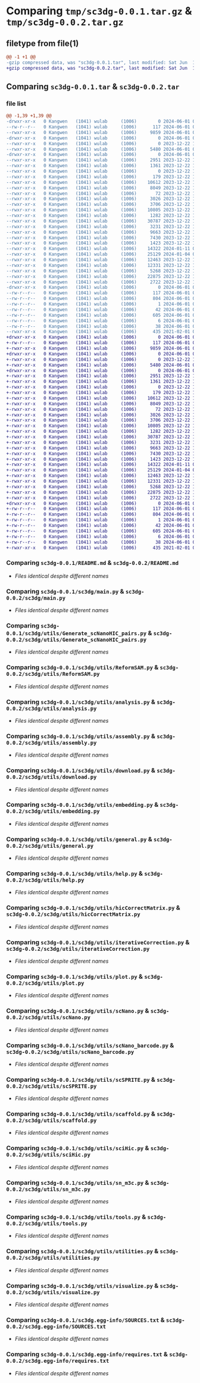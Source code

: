 # Comparing `tmp/sc3dg-0.0.1.tar.gz` & `tmp/sc3dg-0.0.2.tar.gz`

## filetype from file(1)

```diff
@@ -1 +1 @@
-gzip compressed data, was "sc3dg-0.0.1.tar", last modified: Sat Jun  1 09:18:00 2024, max compression
+gzip compressed data, was "sc3dg-0.0.2.tar", last modified: Sat Jun  1 09:27:14 2024, max compression
```

## Comparing `sc3dg-0.0.1.tar` & `sc3dg-0.0.2.tar`

### file list

```diff
@@ -1,39 +1,39 @@
-drwxr-xr-x   0 Kangwen   (1041) wulab     (1006)        0 2024-06-01 09:18:00.000000 sc3dg-0.0.1/
--rw-r--r--   0 Kangwen   (1041) wulab     (1006)      117 2024-06-01 09:18:00.000000 sc3dg-0.0.1/PKG-INFO
--rwxr-xr-x   0 Kangwen   (1041) wulab     (1006)     9859 2024-06-01 08:07:24.000000 sc3dg-0.0.1/README.md
-drwxr-xr-x   0 Kangwen   (1041) wulab     (1006)        0 2024-06-01 09:18:00.000000 sc3dg-0.0.1/sc3dg/
--rwxr-xr-x   0 Kangwen   (1041) wulab     (1006)        0 2023-12-22 13:39:36.000000 sc3dg-0.0.1/sc3dg/__init__.py
--rwxr-xr-x   0 Kangwen   (1041) wulab     (1006)     5480 2024-06-01 07:37:20.000000 sc3dg-0.0.1/sc3dg/main.py
-drwxr-xr-x   0 Kangwen   (1041) wulab     (1006)        0 2024-06-01 09:18:00.000000 sc3dg-0.0.1/sc3dg/utils/
--rwxr-xr-x   0 Kangwen   (1041) wulab     (1006)     2951 2023-12-22 13:39:38.000000 sc3dg-0.0.1/sc3dg/utils/Generate_scNanoHIC_pairs.py
--rwxr-xr-x   0 Kangwen   (1041) wulab     (1006)     1361 2023-12-22 13:39:37.000000 sc3dg-0.0.1/sc3dg/utils/ReformSAM.py
--rwxr-xr-x   0 Kangwen   (1041) wulab     (1006)        0 2023-12-22 13:39:37.000000 sc3dg-0.0.1/sc3dg/utils/__init__.py
--rwxr-xr-x   0 Kangwen   (1041) wulab     (1006)      179 2023-12-22 13:39:37.000000 sc3dg-0.0.1/sc3dg/utils/_version.py
--rwxr-xr-x   0 Kangwen   (1041) wulab     (1006)    10612 2023-12-22 13:39:37.000000 sc3dg-0.0.1/sc3dg/utils/analysis.py
--rwxr-xr-x   0 Kangwen   (1041) wulab     (1006)     8049 2023-12-22 13:39:38.000000 sc3dg-0.0.1/sc3dg/utils/assembly.py
--rwxr-xr-x   0 Kangwen   (1041) wulab     (1006)       72 2023-12-22 13:39:37.000000 sc3dg-0.0.1/sc3dg/utils/correct.py
--rwxr-xr-x   0 Kangwen   (1041) wulab     (1006)     3026 2023-12-22 13:39:37.000000 sc3dg-0.0.1/sc3dg/utils/download.py
--rwxr-xr-x   0 Kangwen   (1041) wulab     (1006)     3706 2023-12-22 13:39:37.000000 sc3dg-0.0.1/sc3dg/utils/embedding.py
--rwxr-xr-x   0 Kangwen   (1041) wulab     (1006)    10805 2023-12-22 13:39:38.000000 sc3dg-0.0.1/sc3dg/utils/general.py
--rwxr-xr-x   0 Kangwen   (1041) wulab     (1006)     1282 2023-12-22 13:39:38.000000 sc3dg-0.0.1/sc3dg/utils/help.py
--rwxr-xr-x   0 Kangwen   (1041) wulab     (1006)    30787 2023-12-22 13:39:37.000000 sc3dg-0.0.1/sc3dg/utils/hicCorrectMatrix.py
--rwxr-xr-x   0 Kangwen   (1041) wulab     (1006)     3231 2023-12-22 13:39:37.000000 sc3dg-0.0.1/sc3dg/utils/iterativeCorrection.py
--rwxr-xr-x   0 Kangwen   (1041) wulab     (1006)     9663 2023-12-22 13:39:37.000000 sc3dg-0.0.1/sc3dg/utils/plot.py
--rwxr-xr-x   0 Kangwen   (1041) wulab     (1006)     7430 2023-12-22 13:44:16.000000 sc3dg-0.0.1/sc3dg/utils/scNano.py
--rwxr-xr-x   0 Kangwen   (1041) wulab     (1006)     1423 2023-12-22 13:39:37.000000 sc3dg-0.0.1/sc3dg/utils/scNano_barcode.py
--rwxr-xr-x   0 Kangwen   (1041) wulab     (1006)    14322 2024-01-11 01:46:15.000000 sc3dg-0.0.1/sc3dg/utils/scSPRITE.py
--rwxr-xr-x   0 Kangwen   (1041) wulab     (1006)    25129 2024-01-04 01:09:13.000000 sc3dg-0.0.1/sc3dg/utils/scaffold.py
--rwxr-xr-x   0 Kangwen   (1041) wulab     (1006)    12463 2023-12-22 13:39:37.000000 sc3dg-0.0.1/sc3dg/utils/sciHic.py
--rwxr-xr-x   0 Kangwen   (1041) wulab     (1006)    12331 2023-12-22 13:39:37.000000 sc3dg-0.0.1/sc3dg/utils/sn_m3c.py
--rwxr-xr-x   0 Kangwen   (1041) wulab     (1006)     5268 2023-12-22 13:57:33.000000 sc3dg-0.0.1/sc3dg/utils/tools.py
--rwxr-xr-x   0 Kangwen   (1041) wulab     (1006)    22875 2023-12-22 13:39:38.000000 sc3dg-0.0.1/sc3dg/utils/utilities.py
--rwxr-xr-x   0 Kangwen   (1041) wulab     (1006)     2722 2023-12-22 13:39:37.000000 sc3dg-0.0.1/sc3dg/utils/visualize.py
-drwxr-xr-x   0 Kangwen   (1041) wulab     (1006)        0 2024-06-01 09:18:00.000000 sc3dg-0.0.1/sc3dg.egg-info/
--rw-r--r--   0 Kangwen   (1041) wulab     (1006)      117 2024-06-01 09:17:59.000000 sc3dg-0.0.1/sc3dg.egg-info/PKG-INFO
--rw-r--r--   0 Kangwen   (1041) wulab     (1006)      804 2024-06-01 09:18:00.000000 sc3dg-0.0.1/sc3dg.egg-info/SOURCES.txt
--rw-r--r--   0 Kangwen   (1041) wulab     (1006)        1 2024-06-01 09:17:59.000000 sc3dg-0.0.1/sc3dg.egg-info/dependency_links.txt
--rw-r--r--   0 Kangwen   (1041) wulab     (1006)       42 2024-06-01 09:17:59.000000 sc3dg-0.0.1/sc3dg.egg-info/entry_points.txt
--rw-r--r--   0 Kangwen   (1041) wulab     (1006)      605 2024-06-01 09:17:59.000000 sc3dg-0.0.1/sc3dg.egg-info/requires.txt
--rw-r--r--   0 Kangwen   (1041) wulab     (1006)        6 2024-06-01 09:17:59.000000 sc3dg-0.0.1/sc3dg.egg-info/top_level.txt
--rw-r--r--   0 Kangwen   (1041) wulab     (1006)       38 2024-06-01 09:18:00.000000 sc3dg-0.0.1/setup.cfg
--rwxr-xr-x   0 Kangwen   (1041) wulab     (1006)      435 2021-02-01 01:48:20.000000 sc3dg-0.0.1/setup.py
+drwxr-xr-x   0 Kangwen   (1041) wulab     (1006)        0 2024-06-01 09:27:14.000000 sc3dg-0.0.2/
+-rw-r--r--   0 Kangwen   (1041) wulab     (1006)      117 2024-06-01 09:27:14.000000 sc3dg-0.0.2/PKG-INFO
+-rwxr-xr-x   0 Kangwen   (1041) wulab     (1006)     9859 2024-06-01 08:07:24.000000 sc3dg-0.0.2/README.md
+drwxr-xr-x   0 Kangwen   (1041) wulab     (1006)        0 2024-06-01 09:27:14.000000 sc3dg-0.0.2/sc3dg/
+-rwxr-xr-x   0 Kangwen   (1041) wulab     (1006)        0 2023-12-22 13:39:36.000000 sc3dg-0.0.2/sc3dg/__init__.py
+-rwxr-xr-x   0 Kangwen   (1041) wulab     (1006)     5480 2024-06-01 07:37:20.000000 sc3dg-0.0.2/sc3dg/main.py
+drwxr-xr-x   0 Kangwen   (1041) wulab     (1006)        0 2024-06-01 09:27:14.000000 sc3dg-0.0.2/sc3dg/utils/
+-rwxr-xr-x   0 Kangwen   (1041) wulab     (1006)     2951 2023-12-22 13:39:38.000000 sc3dg-0.0.2/sc3dg/utils/Generate_scNanoHIC_pairs.py
+-rwxr-xr-x   0 Kangwen   (1041) wulab     (1006)     1361 2023-12-22 13:39:37.000000 sc3dg-0.0.2/sc3dg/utils/ReformSAM.py
+-rwxr-xr-x   0 Kangwen   (1041) wulab     (1006)        0 2023-12-22 13:39:37.000000 sc3dg-0.0.2/sc3dg/utils/__init__.py
+-rwxr-xr-x   0 Kangwen   (1041) wulab     (1006)      179 2023-12-22 13:39:37.000000 sc3dg-0.0.2/sc3dg/utils/_version.py
+-rwxr-xr-x   0 Kangwen   (1041) wulab     (1006)    10612 2023-12-22 13:39:37.000000 sc3dg-0.0.2/sc3dg/utils/analysis.py
+-rwxr-xr-x   0 Kangwen   (1041) wulab     (1006)     8049 2023-12-22 13:39:38.000000 sc3dg-0.0.2/sc3dg/utils/assembly.py
+-rwxr-xr-x   0 Kangwen   (1041) wulab     (1006)       72 2023-12-22 13:39:37.000000 sc3dg-0.0.2/sc3dg/utils/correct.py
+-rwxr-xr-x   0 Kangwen   (1041) wulab     (1006)     3026 2023-12-22 13:39:37.000000 sc3dg-0.0.2/sc3dg/utils/download.py
+-rwxr-xr-x   0 Kangwen   (1041) wulab     (1006)     3706 2023-12-22 13:39:37.000000 sc3dg-0.0.2/sc3dg/utils/embedding.py
+-rwxr-xr-x   0 Kangwen   (1041) wulab     (1006)    10805 2023-12-22 13:39:38.000000 sc3dg-0.0.2/sc3dg/utils/general.py
+-rwxr-xr-x   0 Kangwen   (1041) wulab     (1006)     1282 2023-12-22 13:39:38.000000 sc3dg-0.0.2/sc3dg/utils/help.py
+-rwxr-xr-x   0 Kangwen   (1041) wulab     (1006)    30787 2023-12-22 13:39:37.000000 sc3dg-0.0.2/sc3dg/utils/hicCorrectMatrix.py
+-rwxr-xr-x   0 Kangwen   (1041) wulab     (1006)     3231 2023-12-22 13:39:37.000000 sc3dg-0.0.2/sc3dg/utils/iterativeCorrection.py
+-rwxr-xr-x   0 Kangwen   (1041) wulab     (1006)     9663 2023-12-22 13:39:37.000000 sc3dg-0.0.2/sc3dg/utils/plot.py
+-rwxr-xr-x   0 Kangwen   (1041) wulab     (1006)     7430 2023-12-22 13:44:16.000000 sc3dg-0.0.2/sc3dg/utils/scNano.py
+-rwxr-xr-x   0 Kangwen   (1041) wulab     (1006)     1423 2023-12-22 13:39:37.000000 sc3dg-0.0.2/sc3dg/utils/scNano_barcode.py
+-rwxr-xr-x   0 Kangwen   (1041) wulab     (1006)    14322 2024-01-11 01:46:15.000000 sc3dg-0.0.2/sc3dg/utils/scSPRITE.py
+-rwxr-xr-x   0 Kangwen   (1041) wulab     (1006)    25129 2024-01-04 01:09:13.000000 sc3dg-0.0.2/sc3dg/utils/scaffold.py
+-rwxr-xr-x   0 Kangwen   (1041) wulab     (1006)    12463 2023-12-22 13:39:37.000000 sc3dg-0.0.2/sc3dg/utils/sciHic.py
+-rwxr-xr-x   0 Kangwen   (1041) wulab     (1006)    12331 2023-12-22 13:39:37.000000 sc3dg-0.0.2/sc3dg/utils/sn_m3c.py
+-rwxr-xr-x   0 Kangwen   (1041) wulab     (1006)     5268 2023-12-22 13:57:33.000000 sc3dg-0.0.2/sc3dg/utils/tools.py
+-rwxr-xr-x   0 Kangwen   (1041) wulab     (1006)    22875 2023-12-22 13:39:38.000000 sc3dg-0.0.2/sc3dg/utils/utilities.py
+-rwxr-xr-x   0 Kangwen   (1041) wulab     (1006)     2722 2023-12-22 13:39:37.000000 sc3dg-0.0.2/sc3dg/utils/visualize.py
+drwxr-xr-x   0 Kangwen   (1041) wulab     (1006)        0 2024-06-01 09:27:14.000000 sc3dg-0.0.2/sc3dg.egg-info/
+-rw-r--r--   0 Kangwen   (1041) wulab     (1006)      117 2024-06-01 09:27:13.000000 sc3dg-0.0.2/sc3dg.egg-info/PKG-INFO
+-rw-r--r--   0 Kangwen   (1041) wulab     (1006)      804 2024-06-01 09:27:13.000000 sc3dg-0.0.2/sc3dg.egg-info/SOURCES.txt
+-rw-r--r--   0 Kangwen   (1041) wulab     (1006)        1 2024-06-01 09:27:13.000000 sc3dg-0.0.2/sc3dg.egg-info/dependency_links.txt
+-rw-r--r--   0 Kangwen   (1041) wulab     (1006)       42 2024-06-01 09:27:13.000000 sc3dg-0.0.2/sc3dg.egg-info/entry_points.txt
+-rw-r--r--   0 Kangwen   (1041) wulab     (1006)      605 2024-06-01 09:27:13.000000 sc3dg-0.0.2/sc3dg.egg-info/requires.txt
+-rw-r--r--   0 Kangwen   (1041) wulab     (1006)        6 2024-06-01 09:27:13.000000 sc3dg-0.0.2/sc3dg.egg-info/top_level.txt
+-rw-r--r--   0 Kangwen   (1041) wulab     (1006)       38 2024-06-01 09:27:14.000000 sc3dg-0.0.2/setup.cfg
+-rwxr-xr-x   0 Kangwen   (1041) wulab     (1006)      435 2021-02-01 01:57:25.000000 sc3dg-0.0.2/setup.py
```

### Comparing `sc3dg-0.0.1/README.md` & `sc3dg-0.0.2/README.md`

 * *Files identical despite different names*

### Comparing `sc3dg-0.0.1/sc3dg/main.py` & `sc3dg-0.0.2/sc3dg/main.py`

 * *Files identical despite different names*

### Comparing `sc3dg-0.0.1/sc3dg/utils/Generate_scNanoHIC_pairs.py` & `sc3dg-0.0.2/sc3dg/utils/Generate_scNanoHIC_pairs.py`

 * *Files identical despite different names*

### Comparing `sc3dg-0.0.1/sc3dg/utils/ReformSAM.py` & `sc3dg-0.0.2/sc3dg/utils/ReformSAM.py`

 * *Files identical despite different names*

### Comparing `sc3dg-0.0.1/sc3dg/utils/analysis.py` & `sc3dg-0.0.2/sc3dg/utils/analysis.py`

 * *Files identical despite different names*

### Comparing `sc3dg-0.0.1/sc3dg/utils/assembly.py` & `sc3dg-0.0.2/sc3dg/utils/assembly.py`

 * *Files identical despite different names*

### Comparing `sc3dg-0.0.1/sc3dg/utils/download.py` & `sc3dg-0.0.2/sc3dg/utils/download.py`

 * *Files identical despite different names*

### Comparing `sc3dg-0.0.1/sc3dg/utils/embedding.py` & `sc3dg-0.0.2/sc3dg/utils/embedding.py`

 * *Files identical despite different names*

### Comparing `sc3dg-0.0.1/sc3dg/utils/general.py` & `sc3dg-0.0.2/sc3dg/utils/general.py`

 * *Files identical despite different names*

### Comparing `sc3dg-0.0.1/sc3dg/utils/help.py` & `sc3dg-0.0.2/sc3dg/utils/help.py`

 * *Files identical despite different names*

### Comparing `sc3dg-0.0.1/sc3dg/utils/hicCorrectMatrix.py` & `sc3dg-0.0.2/sc3dg/utils/hicCorrectMatrix.py`

 * *Files identical despite different names*

### Comparing `sc3dg-0.0.1/sc3dg/utils/iterativeCorrection.py` & `sc3dg-0.0.2/sc3dg/utils/iterativeCorrection.py`

 * *Files identical despite different names*

### Comparing `sc3dg-0.0.1/sc3dg/utils/plot.py` & `sc3dg-0.0.2/sc3dg/utils/plot.py`

 * *Files identical despite different names*

### Comparing `sc3dg-0.0.1/sc3dg/utils/scNano.py` & `sc3dg-0.0.2/sc3dg/utils/scNano.py`

 * *Files identical despite different names*

### Comparing `sc3dg-0.0.1/sc3dg/utils/scNano_barcode.py` & `sc3dg-0.0.2/sc3dg/utils/scNano_barcode.py`

 * *Files identical despite different names*

### Comparing `sc3dg-0.0.1/sc3dg/utils/scSPRITE.py` & `sc3dg-0.0.2/sc3dg/utils/scSPRITE.py`

 * *Files identical despite different names*

### Comparing `sc3dg-0.0.1/sc3dg/utils/scaffold.py` & `sc3dg-0.0.2/sc3dg/utils/scaffold.py`

 * *Files identical despite different names*

### Comparing `sc3dg-0.0.1/sc3dg/utils/sciHic.py` & `sc3dg-0.0.2/sc3dg/utils/sciHic.py`

 * *Files identical despite different names*

### Comparing `sc3dg-0.0.1/sc3dg/utils/sn_m3c.py` & `sc3dg-0.0.2/sc3dg/utils/sn_m3c.py`

 * *Files identical despite different names*

### Comparing `sc3dg-0.0.1/sc3dg/utils/tools.py` & `sc3dg-0.0.2/sc3dg/utils/tools.py`

 * *Files identical despite different names*

### Comparing `sc3dg-0.0.1/sc3dg/utils/utilities.py` & `sc3dg-0.0.2/sc3dg/utils/utilities.py`

 * *Files identical despite different names*

### Comparing `sc3dg-0.0.1/sc3dg/utils/visualize.py` & `sc3dg-0.0.2/sc3dg/utils/visualize.py`

 * *Files identical despite different names*

### Comparing `sc3dg-0.0.1/sc3dg.egg-info/SOURCES.txt` & `sc3dg-0.0.2/sc3dg.egg-info/SOURCES.txt`

 * *Files identical despite different names*

### Comparing `sc3dg-0.0.1/sc3dg.egg-info/requires.txt` & `sc3dg-0.0.2/sc3dg.egg-info/requires.txt`

 * *Files identical despite different names*

